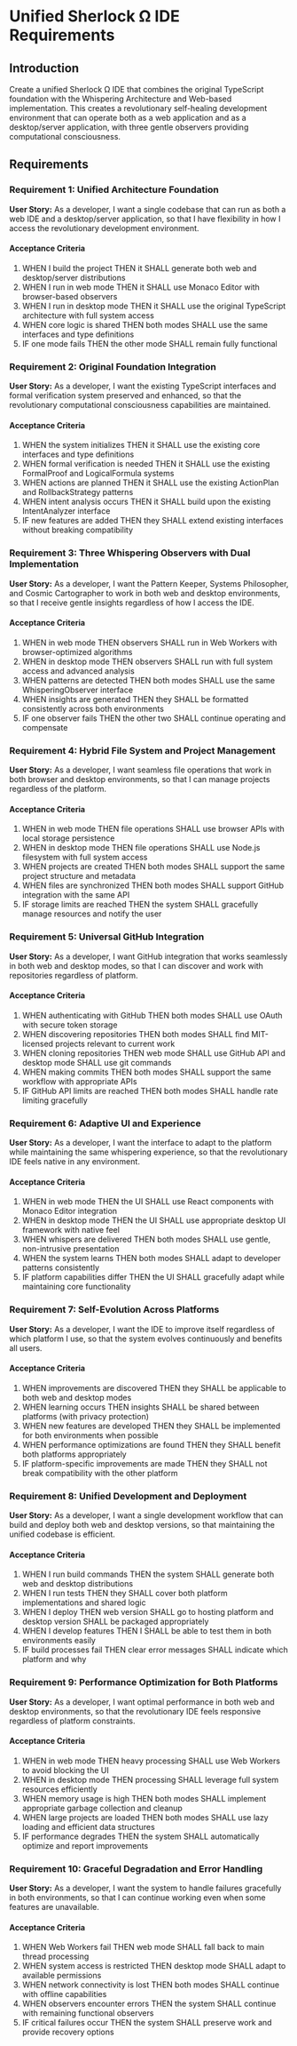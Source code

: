 # Unified Sherlock Ω IDE Requirements

## Introduction

Create a unified Sherlock Ω IDE that combines the original TypeScript foundation with the Whispering Architecture and Web-based implementation. This creates a revolutionary self-healing development environment that can operate both as a web application and as a desktop/server application, with three gentle observers providing computational consciousness.

## Requirements

### Requirement 1: Unified Architecture Foundation

**User Story:** As a developer, I want a single codebase that can run as both a web IDE and a desktop/server application, so that I have flexibility in how I access the revolutionary development environment.

#### Acceptance Criteria

1. WHEN I build the project THEN it SHALL generate both web and desktop/server distributions
2. WHEN I run in web mode THEN it SHALL use Monaco Editor with browser-based observers
3. WHEN I run in desktop mode THEN it SHALL use the original TypeScript architecture with full system access
4. WHEN core logic is shared THEN both modes SHALL use the same interfaces and type definitions
5. IF one mode fails THEN the other mode SHALL remain fully functional

### Requirement 2: Original Foundation Integration

**User Story:** As a developer, I want the existing TypeScript interfaces and formal verification system preserved and enhanced, so that the revolutionary computational consciousness capabilities are maintained.

#### Acceptance Criteria

1. WHEN the system initializes THEN it SHALL use the existing core interfaces and type definitions
2. WHEN formal verification is needed THEN it SHALL use the existing FormalProof and LogicalFormula systems
3. WHEN actions are planned THEN it SHALL use the existing ActionPlan and RollbackStrategy patterns
4. WHEN intent analysis occurs THEN it SHALL build upon the existing IntentAnalyzer interface
5. IF new features are added THEN they SHALL extend existing interfaces without breaking compatibility

### Requirement 3: Three Whispering Observers with Dual Implementation

**User Story:** As a developer, I want the Pattern Keeper, Systems Philosopher, and Cosmic Cartographer to work in both web and desktop environments, so that I receive gentle insights regardless of how I access the IDE.

#### Acceptance Criteria

1. WHEN in web mode THEN observers SHALL run in Web Workers with browser-optimized algorithms
2. WHEN in desktop mode THEN observers SHALL run with full system access and advanced analysis
3. WHEN patterns are detected THEN both modes SHALL use the same WhisperingObserver interface
4. WHEN insights are generated THEN they SHALL be formatted consistently across both environments
5. IF one observer fails THEN the other two SHALL continue operating and compensate

### Requirement 4: Hybrid File System and Project Management

**User Story:** As a developer, I want seamless file operations that work in both browser and desktop environments, so that I can manage projects regardless of the platform.

#### Acceptance Criteria

1. WHEN in web mode THEN file operations SHALL use browser APIs with local storage persistence
2. WHEN in desktop mode THEN file operations SHALL use Node.js filesystem with full system access
3. WHEN projects are created THEN both modes SHALL support the same project structure and metadata
4. WHEN files are synchronized THEN both modes SHALL support GitHub integration with the same API
5. IF storage limits are reached THEN the system SHALL gracefully manage resources and notify the user

### Requirement 5: Universal GitHub Integration

**User Story:** As a developer, I want GitHub integration that works seamlessly in both web and desktop modes, so that I can discover and work with repositories regardless of platform.

#### Acceptance Criteria

1. WHEN authenticating with GitHub THEN both modes SHALL use OAuth with secure token storage
2. WHEN discovering repositories THEN both modes SHALL find MIT-licensed projects relevant to current work
3. WHEN cloning repositories THEN web mode SHALL use GitHub API and desktop mode SHALL use git commands
4. WHEN making commits THEN both modes SHALL support the same workflow with appropriate APIs
5. IF GitHub API limits are reached THEN both modes SHALL handle rate limiting gracefully

### Requirement 6: Adaptive UI and Experience

**User Story:** As a developer, I want the interface to adapt to the platform while maintaining the same whispering experience, so that the revolutionary IDE feels native in any environment.

#### Acceptance Criteria

1. WHEN in web mode THEN the UI SHALL use React components with Monaco Editor integration
2. WHEN in desktop mode THEN the UI SHALL use appropriate desktop UI framework with native feel
3. WHEN whispers are delivered THEN both modes SHALL use gentle, non-intrusive presentation
4. WHEN the system learns THEN both modes SHALL adapt to developer patterns consistently
5. IF platform capabilities differ THEN the UI SHALL gracefully adapt while maintaining core functionality

### Requirement 7: Self-Evolution Across Platforms

**User Story:** As a developer, I want the IDE to improve itself regardless of which platform I use, so that the system evolves continuously and benefits all users.

#### Acceptance Criteria

1. WHEN improvements are discovered THEN they SHALL be applicable to both web and desktop modes
2. WHEN learning occurs THEN insights SHALL be shared between platforms (with privacy protection)
3. WHEN new features are developed THEN they SHALL be implemented for both environments when possible
4. WHEN performance optimizations are found THEN they SHALL benefit both platforms appropriately
5. IF platform-specific improvements are made THEN they SHALL not break compatibility with the other platform

### Requirement 8: Unified Development and Deployment

**User Story:** As a developer, I want a single development workflow that can build and deploy both web and desktop versions, so that maintaining the unified codebase is efficient.

#### Acceptance Criteria

1. WHEN I run build commands THEN the system SHALL generate both web and desktop distributions
2. WHEN I run tests THEN they SHALL cover both platform implementations and shared logic
3. WHEN I deploy THEN web version SHALL go to hosting platform and desktop version SHALL be packaged appropriately
4. WHEN I develop features THEN I SHALL be able to test them in both environments easily
5. IF build processes fail THEN clear error messages SHALL indicate which platform and why

### Requirement 9: Performance Optimization for Both Platforms

**User Story:** As a developer, I want optimal performance in both web and desktop environments, so that the revolutionary IDE feels responsive regardless of platform constraints.

#### Acceptance Criteria

1. WHEN in web mode THEN heavy processing SHALL use Web Workers to avoid blocking the UI
2. WHEN in desktop mode THEN processing SHALL leverage full system resources efficiently
3. WHEN memory usage is high THEN both modes SHALL implement appropriate garbage collection and cleanup
4. WHEN large projects are loaded THEN both modes SHALL use lazy loading and efficient data structures
5. IF performance degrades THEN the system SHALL automatically optimize and report improvements

### Requirement 10: Graceful Degradation and Error Handling

**User Story:** As a developer, I want the system to handle failures gracefully in both environments, so that I can continue working even when some features are unavailable.

#### Acceptance Criteria

1. WHEN Web Workers fail THEN web mode SHALL fall back to main thread processing
2. WHEN system access is restricted THEN desktop mode SHALL adapt to available permissions
3. WHEN network connectivity is lost THEN both modes SHALL continue with offline capabilities
4. WHEN observers encounter errors THEN the system SHALL continue with remaining functional observers
5. IF critical failures occur THEN the system SHALL preserve work and provide recovery options